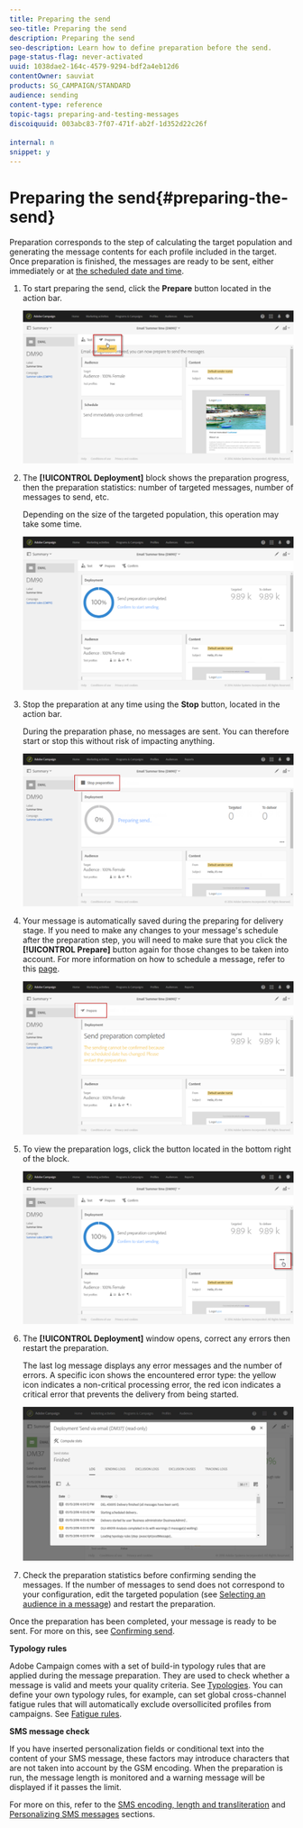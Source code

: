 ```yaml
---
title: Preparing the send
seo-title: Preparing the send
description: Preparing the send
seo-description: Learn how to define preparation before the send.
page-status-flag: never-activated
uuid: 1038dae2-164c-4579-9294-bdf2a4eb12d6
contentOwner: sauviat
products: SG_CAMPAIGN/STANDARD
audience: sending
content-type: reference
topic-tags: preparing-and-testing-messages
discoiquuid: 003abc83-7f07-471f-ab2f-1d352d22c26f

internal: n
snippet: y
---
```


# Preparing the send{#preparing-the-send}

Preparation corresponds to the step of calculating the target population and generating the message contents for each profile included in the target. Once preparation is finished, the messages are ready to be sent, either immediately or at [the scheduled date and time](../../sending/using/about-scheduling-messages.md).

1. To start preparing the send, click the **Prepare** button located in the action bar.

   ![](assets/preparing_delivery_2.png)

1. The **[!UICONTROL Deployment]** block shows the preparation progress, then the preparation statistics: number of targeted messages, number of messages to send, etc.

   Depending on the size of the targeted population, this operation may take some time.

   ![](assets/preparing_delivery.png)

1. Stop the preparation at any time using the **Stop** button, located in the action bar.

   During the preparation phase, no messages are sent. You can therefore start or stop this without risk of impacting anything. 

   ![](assets/preparing_delivery_6.png)

1. Your message is automatically saved during the preparing for delivery stage. If you need to make any changes to your message's schedule after the preparation step, you will need to make sure that you click the **[!UICONTROL Prepare]** button again for those changes to be taken into account. For more information on how to schedule a message, refer to this [page](../../sending/using/about-scheduling-messages.md).

   ![](assets/preparing_delivery_5.png)

1. To view the preparation logs, click the button located in the bottom right of the block.

   ![](assets/preparing_delivery_4.png)

1. The **[!UICONTROL Deployment]** window opens, correct any errors then restart the preparation.

   The last log message displays any error messages and the number of errors. A specific icon shows the encountered error type: the yellow icon indicates a non-critical processing error, the red icon indicates a critical error that prevents the delivery from being started.

   ![](assets/preparing_delivery_3.png)

1. Check the preparation statistics before confirming sending the messages. If the number of messages to send does not correspond to your configuration, edit the targeted population (see [Selecting an audience in a message](../../audiences/using/selecting-an-audience-in-a-message.md)) and restart the preparation.

Once the preparation has been completed, your message is ready to be sent. For more on this, see [Confirming send](../../sending/using/confirming-the-send.md).

**Typology rules**

Adobe Campaign comes with a set of build-in typology rules that are applied during the message preparation. They are used to check whether a message is valid and meets your quality criteria. See [Typologies](../../administration/using/about-typology-rules.md). You can define your own typology rules, for example, can set global cross-channel fatigue rules that will automatically exclude oversollicited profiles from campaigns. See [Fatigue rules](../../administration/using/fatigue-rules.md).

**SMS message check**

If you have inserted personalization fields or conditional text into the content of your SMS message, these factors may introduce characters that are not taken into account by the GSM encoding. When the preparation is run, the message length is monitored and a warning message will be displayed if it passes the limit.

For more on this, refer to the [SMS encoding, length and transliteration](../../administration/using/configuring-sms-channel.md#sms-encoding--length-and-transliteration) and [Personalizing SMS messages](../../channels/using/personalizing-sms-messages.md) sections.
